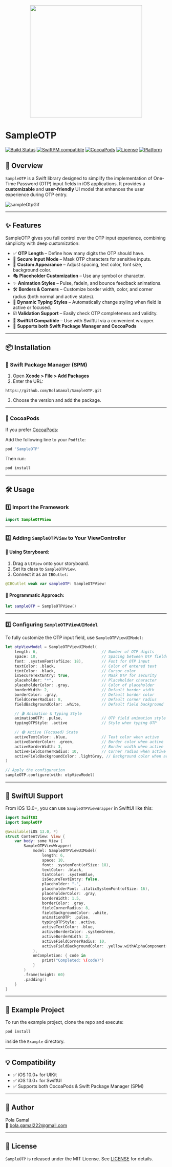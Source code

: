 <p align="center">
<img
src='https://github.com/BolaGamal/SampleOTP/blob/master/Resources/Images.xcassets/sampleOTP.imageset/sampleOTP.png' width="350" />
</р>

# SampleOTP

[![Build Status](https://api.travis-ci.com/BolaGamal/SampleOTP.svg?branch=master)](https://app.travis-ci.com/github/BolaGamal/SampleOTP)
[![SwiftPM compatible](https://img.shields.io/badge/SPM-compatible-brightgreen)](https://swift.org/package-manager/)
[![CocoaPods](https://img.shields.io/cocoapods/v/SampleOTP.svg)](https://cocoapods.org/pods/SampleOTP)
[![License](https://img.shields.io/cocoapods/l/SampleOTP.svg?style=flat)](https://github.com/BolaGamal/SampleOTP/blob/master/LICENSE)
[![Platform](https://img.shields.io/cocoapods/p/SampleOTP.svg?style=flat)](https://cocoapods.org/pods/SampleOTP)

## 📌 Overview

`SampleOTP` is a Swift library designed to simplify the implementation of One-Time Password (OTP) input fields in iOS applications. It provides a **customizable** and **user-friendly** UI model that enhances the user experience during OTP entry.

![sampleOtpGif](https://github.com/BolaGamal/SampleOTP/blob/master/Resources/sampleOtpGif.gif)

---

## ✨ Features

SampleOTP gives you full control over the OTP input experience, combining simplicity with deep customization:

- ✅ **OTP Length** – Define how many digits the OTP should have.
- 🔐 **Secure Input Mode** – Mask OTP characters for sensitive inputs.
- 🎨 **Custom Appearance** – Adjust spacing, text color, font size, background color.
- 🎭 **Placeholder Customization** – Use any symbol or character.
- ✨ **Animation Styles** – Pulse, fadeIn, and bounce feedback animations.
- 🛠️ **Borders & Corners** – Customize border width, color, and corner radius (both normal and active states).
- 🎯 **Dynamic Typing Styles** – Automatically change styling when field is active or focused.
- ☑️ **Validation Support** – Easily check OTP completeness and validity.
- 📱 **SwiftUI Compatible** – Use with SwiftUI via a convenient wrapper.
- 🔁 **Supports both Swift Package Manager and CocoaPods**

---

## 📦 Installation

### 🔸 Swift Package Manager (SPM)

1. Open **Xcode > File > Add Packages**
2. Enter the URL:

```
https://github.com/BolaGamal/SampleOTP.git
```

3. Choose the version and add the package.

---

### 🔸 CocoaPods

If you prefer [CocoaPods](https://cocoapods.org/pods/SampleOTP):

Add the following line to your `Podfile`:

```ruby
pod 'SampleOTP'
```

Then run:

```bash
pod install
```

---

## 🛠️ Usage

### 1️⃣ **Import the Framework**
```swift
import SampleOTPView
```

---

### 2️⃣ **Adding `SampleOTPView` to Your ViewController**

#### 📌 **Using Storyboard:**
1. Drag a `UIView` onto your storyboard.
2. Set its class to `SampleOTPView`.
3. Connect it as an `IBOutlet`:

```swift
@IBOutlet weak var sampleOTP: SampleOTPView!
```

#### 📌 **Programmatic Approach:**
```swift
let sampleOTP = SampleOTPView()
```

---

### 3️⃣ **Configuring `SampleOTPViewUIModel`**

To fully customize the OTP input field, use `SampleOTPViewUIModel`:

```swift
let otpViewModel = SampleOTPViewUIModel(
    length: 6,                            // Number of OTP digits
    space: 10,                            // Spacing between OTP fields
    font: .systemFont(ofSize: 18),        // Font for OTP input
    textColor: .black,                    // Color of entered text
    tintColor: .black,                    // Cursor color
    isSecureTextEntry: true,              // Mask OTP for security
    placeholder: "*",                     // Placeholder character
    placeholderColor: .gray,              // Color of placeholder
    borderWidth: 2,                       // Default border width
    borderColor: .gray,                   // Default border color
    fieldCornerRadius: 8,                 // Default corner radius
    fieldBackgroundColor: .white,         // Default field background

    // 🎬 Animation & Typing Style
    animationOTP: .pulse,                 // OTP field animation style
    typingOTPStyle: .active               // Style when typing OTP

    // 🟢 Active (Focused) State
    activeTextColor: .blue,               // Text color when active
    activeBorderColor: .green,            // Border color when active
    activeBorderWidth: 3,                 // Border width when active
    activeFieldCornerRadius: 10,          // Corner radius when active
    activeFieldBackgroundColor: .lightGray, // Background color when active
)

// Apply the configuration
sampleOTP.configure(with: otpViewModel)
```
---

## 🧩 SwiftUI Support

From iOS 13.0+, you can use `SampleOTPViewWrapper` in SwiftUI like this:

```swift
import SwiftUI
import SampleOTP

@available(iOS 13.0, *)
struct ContentView: View {
    var body: some View {
        SampleOTPViewWrapper(
            model: SampleOTPViewUIModel(
                length: 6,
                space: 10,
                font: .systemFont(ofSize: 18),
                textColor: .black,
                tintColor: .systemBlue,
                isSecureTextEntry: false,
                placeholder: "-",
                placeholderFont: .italicSystemFont(ofSize: 16),
                placeholderColor: .gray,
                borderWidth: 1.5,
                borderColor: .gray,
                fieldCornerRadius: 8,
                fieldBackgroundColor: .white,
                animationOTP: .pulse,
                typingOTPStyle: .active,
                activeTextColor: .blue,
                activeBorderColor: .systemGreen,
                activeBorderWidth: 2,
                activeFieldCornerRadius: 10,
                activeFieldBackgroundColor: .yellow.withAlphaComponent(0.2)
            ),
            onCompletion: { code in
                print("Completed: \(code)")
            }
        )
        .frame(height: 60)
        .padding()
    }
}
```

---

## 📌 Example Project

To run the example project, clone the repo and execute:

```sh
pod install
```
inside the `Example` directory.

---

## 💡 Compatibility

- ✅ iOS 10.0+ for UIKit
- ✅ iOS 13.0+ for SwiftUI
- ✅ Supports both CocoaPods & Swift Package Manager (SPM)

---

## 👤 Author

Pola Gamal  
📧 bola.gamal222@gmail.com  

---

## 📜 License

`SampleOTP` is released under the MIT License. See [LICENSE](https://github.com/BolaGamal/SampleOTP/blob/master/LICENSE) for details.
